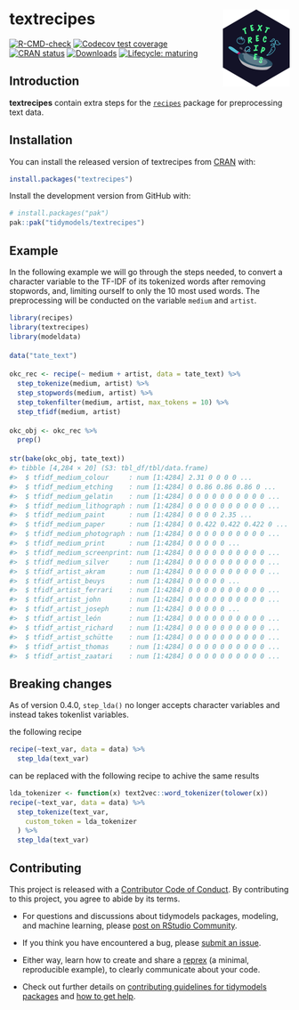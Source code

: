
<!-- README.md is generated from README.Rmd. Please edit that file -->

# textrecipes <a href='https://textrecipes.tidymodels.org'><img src='man/figures/logo.png' align="right" height="139" /></a>

<!-- badges: start -->

[![R-CMD-check](https://github.com/tidymodels/textrecipes/actions/workflows/R-CMD-check.yaml/badge.svg)](https://github.com/tidymodels/textrecipes/actions/workflows/R-CMD-check.yaml)
[![Codecov test
coverage](https://codecov.io/gh/tidymodels/textrecipes/branch/main/graph/badge.svg)](https://app.codecov.io/gh/tidymodels/textrecipes?branch=main)
[![CRAN
status](http://www.r-pkg.org/badges/version/textrecipes)](https://CRAN.R-project.org/package=textrecipes)
[![Downloads](http://cranlogs.r-pkg.org/badges/textrecipes)](https://CRAN.R-project.org/package=textrecipes)
[![Lifecycle:
maturing](https://img.shields.io/badge/lifecycle-maturing-blue.svg)](https://lifecycle.r-lib.org/articles/stages.html)
<!-- badges: end -->

## Introduction

**textrecipes** contain extra steps for the
[`recipes`](https://CRAN.R-project.org/package=recipes) package for
preprocessing text data.

## Installation

You can install the released version of textrecipes from
[CRAN](https://CRAN.R-project.org) with:

``` r
install.packages("textrecipes")
```

Install the development version from GitHub with:

``` r
# install.packages("pak")
pak::pak("tidymodels/textrecipes")
```

## Example

In the following example we will go through the steps needed, to convert
a character variable to the TF-IDF of its tokenized words after removing
stopwords, and, limiting ourself to only the 10 most used words. The
preprocessing will be conducted on the variable `medium` and `artist`.

``` r
library(recipes)
library(textrecipes)
library(modeldata)

data("tate_text")

okc_rec <- recipe(~ medium + artist, data = tate_text) %>%
  step_tokenize(medium, artist) %>%
  step_stopwords(medium, artist) %>%
  step_tokenfilter(medium, artist, max_tokens = 10) %>%
  step_tfidf(medium, artist)

okc_obj <- okc_rec %>%
  prep()

str(bake(okc_obj, tate_text))
#> tibble [4,284 × 20] (S3: tbl_df/tbl/data.frame)
#>  $ tfidf_medium_colour     : num [1:4284] 2.31 0 0 0 0 ...
#>  $ tfidf_medium_etching    : num [1:4284] 0 0.86 0.86 0.86 0 ...
#>  $ tfidf_medium_gelatin    : num [1:4284] 0 0 0 0 0 0 0 0 0 0 ...
#>  $ tfidf_medium_lithograph : num [1:4284] 0 0 0 0 0 0 0 0 0 0 ...
#>  $ tfidf_medium_paint      : num [1:4284] 0 0 0 0 2.35 ...
#>  $ tfidf_medium_paper      : num [1:4284] 0 0.422 0.422 0.422 0 ...
#>  $ tfidf_medium_photograph : num [1:4284] 0 0 0 0 0 0 0 0 0 0 ...
#>  $ tfidf_medium_print      : num [1:4284] 0 0 0 0 0 ...
#>  $ tfidf_medium_screenprint: num [1:4284] 0 0 0 0 0 0 0 0 0 0 ...
#>  $ tfidf_medium_silver     : num [1:4284] 0 0 0 0 0 0 0 0 0 0 ...
#>  $ tfidf_artist_akram      : num [1:4284] 0 0 0 0 0 0 0 0 0 0 ...
#>  $ tfidf_artist_beuys      : num [1:4284] 0 0 0 0 0 ...
#>  $ tfidf_artist_ferrari    : num [1:4284] 0 0 0 0 0 0 0 0 0 0 ...
#>  $ tfidf_artist_john       : num [1:4284] 0 0 0 0 0 0 0 0 0 0 ...
#>  $ tfidf_artist_joseph     : num [1:4284] 0 0 0 0 0 ...
#>  $ tfidf_artist_león       : num [1:4284] 0 0 0 0 0 0 0 0 0 0 ...
#>  $ tfidf_artist_richard    : num [1:4284] 0 0 0 0 0 0 0 0 0 0 ...
#>  $ tfidf_artist_schütte    : num [1:4284] 0 0 0 0 0 0 0 0 0 0 ...
#>  $ tfidf_artist_thomas     : num [1:4284] 0 0 0 0 0 0 0 0 0 0 ...
#>  $ tfidf_artist_zaatari    : num [1:4284] 0 0 0 0 0 0 0 0 0 0 ...
```

## Breaking changes

As of version 0.4.0, `step_lda()` no longer accepts character variables
and instead takes tokenlist variables.

the following recipe

``` r
recipe(~text_var, data = data) %>%
  step_lda(text_var)
```

can be replaced with the following recipe to achive the same results

``` r
lda_tokenizer <- function(x) text2vec::word_tokenizer(tolower(x))
recipe(~text_var, data = data) %>%
  step_tokenize(text_var,
    custom_token = lda_tokenizer
  ) %>%
  step_lda(text_var)
```

## Contributing

This project is released with a [Contributor Code of
Conduct](https://contributor-covenant.org/version/2/0/CODE_OF_CONDUCT.html).
By contributing to this project, you agree to abide by its terms.

- For questions and discussions about tidymodels packages, modeling, and
  machine learning, please [post on RStudio
  Community](https://community.rstudio.com/new-topic?category_id=15&tags=tidymodels,question).

- If you think you have encountered a bug, please [submit an
  issue](https://github.com/tidymodels/textrecipes/issues).

- Either way, learn how to create and share a
  [reprex](https://reprex.tidyverse.org/articles/articles/learn-reprex.html)
  (a minimal, reproducible example), to clearly communicate about your
  code.

- Check out further details on [contributing guidelines for tidymodels
  packages](https://www.tidymodels.org/contribute/) and [how to get
  help](https://www.tidymodels.org/help/).
